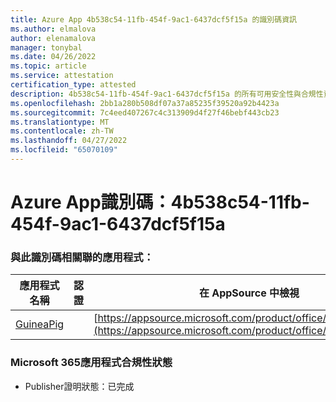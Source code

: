 ```yaml
---
title: Azure App 4b538c54-11fb-454f-9ac1-6437dcf5f15a 的識別碼資訊
ms.author: elmalova
author: elenamalova
manager: tonybal
ms.date: 04/26/2022
ms.topic: article
ms.service: attestation
certification_type: attested
description: 4b538c54-11fb-454f-9ac1-6437dcf5f15a 的所有可用安全性與合規性資訊。
ms.openlocfilehash: 2bb1a280b508df07a37a85235f39520a92b4423a
ms.sourcegitcommit: 7c4eed407267c4c313909d4f27f46bebf443cb23
ms.translationtype: MT
ms.contentlocale: zh-TW
ms.lasthandoff: 04/27/2022
ms.locfileid: "65070109"
---
```

# <a name="azure-app-id-4b538c54-11fb-454f-9ac1-6437dcf5f15a"></a>Azure App識別碼：4b538c54-11fb-454f-9ac1-6437dcf5f15a


### <a name="apps-associated-with-this-id"></a>與此識別碼相關聯的應用程式：
| **應用程式名稱** | **認證** | **在 AppSource 中檢視** |
|--------------|---------------|-----------------------|
| [GuineaPig](../forward/WA200003486.md) |  | [https://appsource.microsoft.com/product/office/WA200003486](https://appsource.microsoft.com/product/office/WA200003486) |

### <a name="microsoft-365-app-compliance-status"></a>Microsoft 365應用程式合規性狀態
- Publisher證明狀態：已完成

